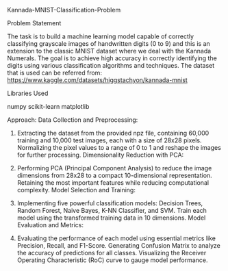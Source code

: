 Kannada-MNIST-Classification-Problem

Problem Statement

The task is to build a machine learning model capable of correctly classifying grayscale images of handwritten digits (0 to 9) and this is an extension to the classic MNIST dataset where we deal with the Kannada Numerals. The goal is to achieve high accuracy in correctly identifying the digits using various classification algorithms and techniques. The dataset that is used can be referred from: https://www.kaggle.com/datasets/higgstachyon/kannada-mnist

Libraries Used

numpy
scikit-learn
matplotlib

Approach:
Data Collection and Preprocessing:

1. Extracting the dataset from the provided npz file, containing 60,000 training and 10,000 test images, each with a size of 28x28 pixels.
Normalizing the pixel values to a range of 0 to 1 and reshape the images for further processing.
Dimensionality Reduction with PCA:

2. Performing PCA (Principal Component Analysis) to reduce the image dimensions from 28x28 to a compact 10-dimensional representation.
Retaining the most important features while reducing computational complexity.
Model Selection and Training:

3. Implementing five powerful classification models: Decision Trees, Random Forest, Naive Bayes, K-NN Classifier, and SVM.
Train each model using the transformed training data in 10 dimensions.
Model Evaluation and Metrics:

4. Evaluating the performance of each model using essential metrics like Precision, Recall, and F1-Score.
Generating Confusion Matrix to analyze the accuracy of predictions for all classes.
Visualizing the Receiver Operating Characteristic (RoC) curve to gauge model performance.
